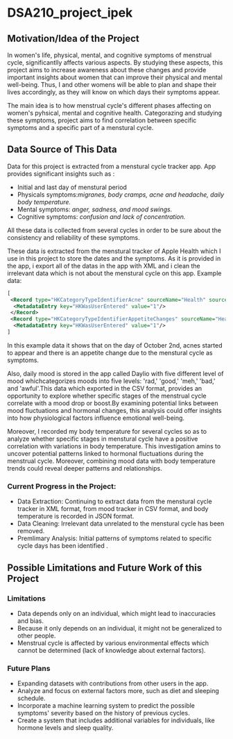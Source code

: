 # DSA210_project_ipek

## Motivation/Idea of the Project 

In women's life, physical, mental, and cognitive symptoms of menstrual cycle, significantlly affects various aspects. By studying these aspects, this project aims to increase awareness about these changes and provide important insights about women that can improve their physical and mental well-being. Thus, I and other womens will be able to plan and shape their lives accordingly, as they will know on which days their symptoms appear.

The main idea is to how menstrual cycle's different phases affecting on women's pyhsical, mental and cognitive health. Categorazing and studying these symptoms, project aims to find correlation between specific symptoms and a specific part of a menstural cycle.


## Data Source of This Data

Data for this project is extracted from a menstural cycle tracker app. App provides significant insights such as :
  * Initial and last day of menstural period
  * Physicals symptoms:_migranes, body cramps, acne and headache, daily body temperature._
  * Mental symptoms: _anger, sadness, and mood swings._
  * Cognitive symptoms: _confusion and lack of concentration._

All these data is collected from several cycles in order to be sure about the consistency and reliability of these symptoms.

These data is extracted from the menstural tracker of Apple Health which I use in this project to store the dates and the symptoms. As it is provided in the app, i export all of the datas in the app with XML and i clean the irrelevant data which is not about the menstural cycle on this app.
Example data:

```xml
[
 <Record type="HKCategoryTypeIdentifierAcne" sourceName="Health" sourceVersion="17.6.1" creationDate="2024-10-2 17:07:42 +0300" startDate="2024-10-2 12:00:00 +0300" endDate="2024-10-2  12:00:00 +0300" value="HKCategoryValueSeverityUnspecified">
  <MetadataEntry key="HKWasUserEntered" value="1"/>
 </Record>
 <Record type="HKCategoryTypeIdentifierAppetiteChanges" sourceName="Health" sourceVersion="17.6.1" creationDate="2024-10-2 17:07:42 +0300" startDate="2024-10-2 12:00:00 +0300" endDate="2024-10-2 12:00:00 +0300" value="HKCategoryValueAppetiteChangesUnspecified">
  <MetadataEntry key="HKWasUserEntered" value="1"/>
]
 ```
In this example data it shows that on the day of October 2nd, acnes started to appear and there is an appetite change due to the menstural cycle as symptoms.

Also, daily mood is stored in the app called Daylio with five different level of mood whichcategorizes moods into five levels: 'rad,' 'good,' 'meh,' 'bad,' and 'awful'.This data which exported in the CSV format, provides an opportunity to explore whether specific stages of the menstrual cycle correlate with a mood drop or boost.By examining potential links between mood fluctuations and hormonal changes, this analysis could offer insights into how physiological factors influence emotional well-being. 

Moreover, I recorded my body temperature for several cycles so as to analyze whether specific stages in menstural cycle have a positive correlation with variations in body temperature. This investigation amins to uncover potential patterns linked to hormonal fluctuations during the menstrual cycle.  Moreover, combining mood data with body temperature trends could reveal deeper patterns and relationships. 

### Current Progress in the Project:

 * Data Extraction: Continuing to extract data from the menstural cycle tracker in XML format, from mood tracker in CSV format, and body temperature is recorded in JSON format.
 * Data Cleaning: Irrelevant data unrelated to the menstural cycle has been removed.
 * Premlimary Analysis: Initial patterns of symptoms related to specific cycle days has been identified .



 
## Possible Limitations and Future Work of this Project

### Limitations
* Data depends only on an individual, which might lead to inaccuracies and bias.
* Because it only depends on an individual, it might not be generalized to other people.
* Menstrual cycle is affected by various environmental effects which cannot be determined (lack of knowledge about external factors).

### Future Plans
* Expanding datasets with contributions from other users in the app.
* Analyze and focus on external factors more, such as diet and sleeping schedule.
* Incorporate a machine learning system to predict the possible symptoms' severity based on the history of previous cycles.
* Create a system that includes additional variables for individuals, like hormone levels and sleep quality.

    

  
